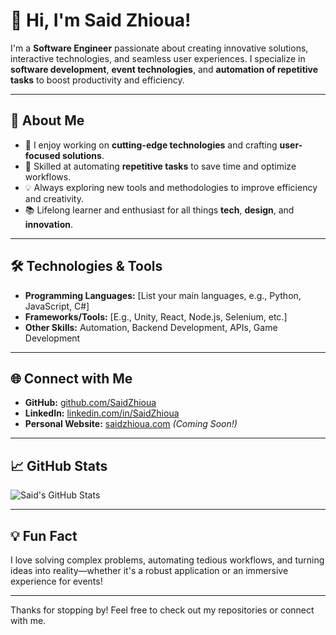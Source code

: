 # 👋 Hi, I'm Said Zhioua!

I'm a **Software Engineer** passionate about creating innovative solutions, interactive technologies, and seamless user experiences. I specialize in **software development**, **event technologies**, and **automation of repetitive tasks** to boost productivity and efficiency.

---

## 🌟 About Me

- 🚀 I enjoy working on **cutting-edge technologies** and crafting **user-focused solutions**.
- 🤖 Skilled at automating **repetitive tasks** to save time and optimize workflows.
- 💡 Always exploring new tools and methodologies to improve efficiency and creativity.
- 📚 Lifelong learner and enthusiast for all things **tech**, **design**, and **innovation**.

---

## 🛠️ Technologies & Tools

- **Programming Languages:** [List your main languages, e.g., Python, JavaScript, C#]
- **Frameworks/Tools:** [E.g., Unity, React, Node.js, Selenium, etc.]
- **Other Skills:** Automation, Backend Development, APIs, Game Development

---

## 🌐 Connect with Me

- **GitHub:** [github.com/SaidZhioua](https://github.com/SaidZhioua)
- **LinkedIn:** [linkedin.com/in/SaidZhioua](https://www.linkedin.com/in/SaidZhioua)
- **Personal Website:** [saidzhioua.com](https://www.saidzhioua.com) *(Coming Soon!)*

---

## 📈 GitHub Stats

![Said's GitHub Stats](https://github-readme-stats.vercel.app/api?username=SaidZhioua&show_icons=true&theme=radical)

---

## 💡 Fun Fact

I love solving complex problems, automating tedious workflows, and turning ideas into reality—whether it's a robust application or an immersive experience for events!

---

Thanks for stopping by! Feel free to check out my repositories or connect with me.
